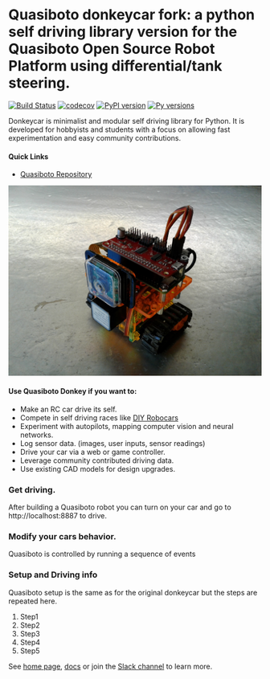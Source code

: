 # Quasiboto donkeycar fork: a python self driving library version for the Quasiboto Open Source Robot Platform using differential/tank steering.

[![Build Status](https://travis-ci.org/autorope/donkeycar.svg?branch=dev)](https://travis-ci.org/autorope/donkeycar)
[![codecov](https://codecov.io/gh/autorope/donkeycar/branch/master/graph/badge.svg)](https://codecov.io/gh/autorope/donkeycar)
[![PyPI version](https://badge.fury.io/py/donkeycar.svg)](https://badge.fury.io/py/donkeycar)
[![Py versions](https://img.shields.io/pypi/pyversions/donkeycar.svg)](https://img.shields.io/pypi/pyversions/donkeycar.svg)

Donkeycar is minimalist and modular self driving library for Python. It is
developed for hobbyists and students with a focus on allowing fast experimentation and easy
community contributions.

#### Quick Links
* [Quasiboto Repository](https://github.com/mtedder/Quasiboto)

![donkeycar](./docs/assets/build_hardware/quasibotojr.jpg)

#### Use Quasiboto Donkey if you want to:
* Make an RC car drive its self.
* Compete in self driving races like [DIY Robocars](http://diyrobocars.com)
* Experiment with autopilots, mapping computer vision and neural networks.
* Log sensor data. (images, user inputs, sensor readings)
* Drive your car via a web or game controller.
* Leverage community contributed driving data.
* Use existing CAD models for design upgrades.

### Get driving.
After building a Quasiboto robot you can turn on your car and go to http://localhost:8887 to drive.

### Modify your cars behavior.
Quasiboto is controlled by running a sequence of events

### Setup and Driving info
Quasiboto setup is the same as for the original donkeycar but the steps are repeated here.
1. Step1
2. Step2
3. Step3
4. Step4
5. Step5

See [home page](http://donkeycar.com), [docs](http://docs.donkeycar.com)
or join the [Slack channel](http://www.donkeycar.com/community.html) to learn more.
